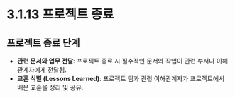 # 3.1.13 프로젝트 종료

## 프로젝트 종료 단계
- **관련 문서와 업무 전달**: 프로젝트 종료 시 필수적인 문서와 작업이 관련 부서나 이해관계자에게 전달됨.
- **교훈 식별 (Lessons Learned)**: 프로젝트 팀과 관련 이해관계자가 프로젝트에서 배운 교훈을 정리 및 공유.
